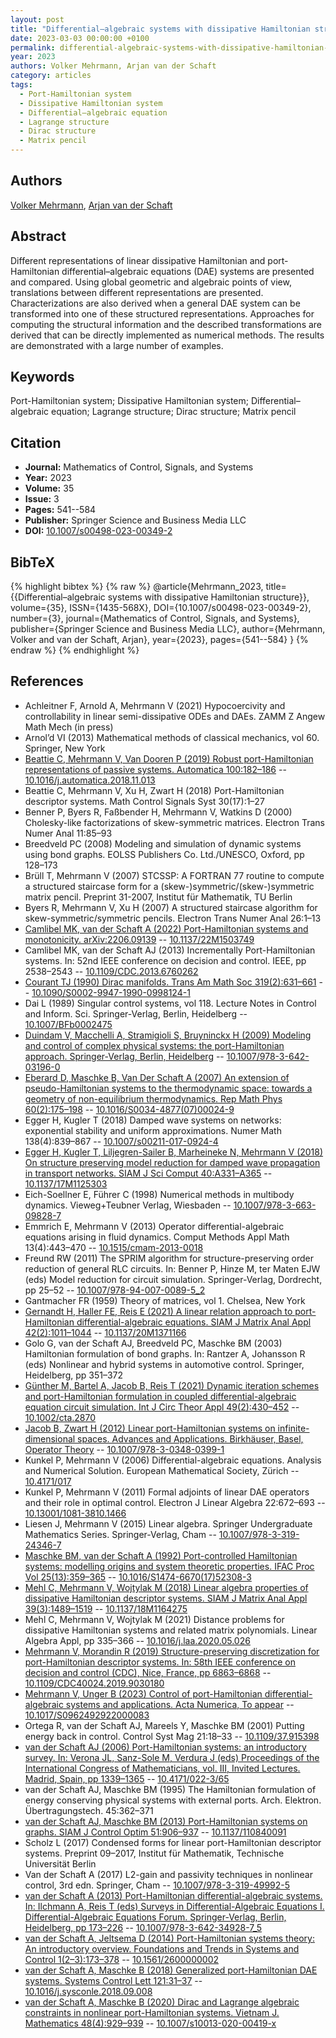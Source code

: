 ```yaml
---
layout: post
title: "Differential–algebraic systems with dissipative Hamiltonian structure"
date: 2023-03-03 00:00:00 +0100
permalink: differential-algebraic-systems-with-dissipative-hamiltonian-structure
year: 2023
authors: Volker Mehrmann, Arjan van der Schaft
category: articles
tags:
  - Port-Hamiltonian system
  - Dissipative Hamiltonian system
  - Differential–algebraic equation
  - Lagrange structure
  - Dirac structure
  - Matrix pencil
---
```

 
## Authors
[Volker Mehrmann](authors/volker-mehrmann), [Arjan van der Schaft](authors/arjan-van-der-schaft)
 
## Abstract
Different representations of linear dissipative Hamiltonian and port-Hamiltonian differential–algebraic equations (DAE) systems are presented and compared. Using global geometric and algebraic points of view, translations between different representations are presented. Characterizations are also derived when a general DAE system can be transformed into one of these structured representations. Approaches for computing the structural information and the described transformations are derived that can be directly implemented as numerical methods. The results are demonstrated with a large number of examples.
 
## Keywords
Port-Hamiltonian system; Dissipative Hamiltonian system; Differential–algebraic equation; Lagrange structure; Dirac structure; Matrix pencil
 
## Citation
- **Journal:** Mathematics of Control, Signals, and Systems
- **Year:** 2023
- **Volume:** 35
- **Issue:** 3
- **Pages:** 541--584
- **Publisher:** Springer Science and Business Media LLC
- **DOI:** [10.1007/s00498-023-00349-2](https://doi.org/10.1007/s00498-023-00349-2)
 
## BibTeX
{% highlight bibtex %}
{% raw %}
@article{Mehrmann_2023,
  title={{Differential–algebraic systems with dissipative Hamiltonian structure}},
  volume={35},
  ISSN={1435-568X},
  DOI={10.1007/s00498-023-00349-2},
  number={3},
  journal={Mathematics of Control, Signals, and Systems},
  publisher={Springer Science and Business Media LLC},
  author={Mehrmann, Volker and van der Schaft, Arjan},
  year={2023},
  pages={541--584}
}
{% endraw %}
{% endhighlight %}
 
## References
- Achleitner F, Arnold A, Mehrmann V (2021) Hypocoercivity and controllability in linear semi-dissipative ODEs and DAEs. ZAMM Z Angew Math Mech (in press)
- Arnol’d VI (2013) Mathematical methods of classical mechanics, vol 60. Springer, New York
- [Beattie C, Mehrmann V, Van Dooren P (2019) Robust port-Hamiltonian representations of passive systems. Automatica 100:182–186](robust-port-hamiltonian-representations-of-passive-systems) -- [10.1016/j.automatica.2018.11.013](https://doi.org/10.1016/j.automatica.2018.11.013)
- Beattie C, Mehrmann V, Xu H, Zwart H (2018) Port-Hamiltonian descriptor systems. Math Control Signals Syst 30(17):1–27
- Benner P, Byers R, Faßbender H, Mehrmann V, Watkins D (2000) Cholesky-like factorizations of skew-symmetric matrices. Electron Trans Numer Anal 11:85–93
- Breedveld PC (2008) Modeling and simulation of dynamic systems using bond graphs. EOLSS Publishers Co. Ltd./UNESCO, Oxford, pp 128–173
- Brüll T, Mehrmann V (2007) STCSSP: A FORTRAN 77 routine to compute a structured staircase form for a (skew-)symmetric/(skew-)symmetric matrix pencil. Preprint 31-2007, Institut für Mathematik, TU Berlin
- Byers R, Mehrmann V, Xu H (2007) A structured staircase algorithm for skew-symmetric/symmetric pencils. Electron Trans Numer Anal 26:1–13
- [Camlibel MK, van der Schaft A (2022) Port-Hamiltonian systems and monotonicity. arXiv:2206.09139](port-hamiltonian-systems-theory-and-monotonicity) -- [10.1137/22M1503749](https://doi.org/10.1137/22M1503749)
- Camlibel MK, van der Schaft AJ (2013) Incrementally Port-Hamiltonian systems. In: 52nd IEEE conference on decision and control. IEEE, pp 2538–2543 -- [10.1109/CDC.2013.6760262](https://doi.org/10.1109/CDC.2013.6760262)
- [Courant TJ (1990) Dirac manifolds. Trans Am Math Soc 319(2):631–661](dirac-manifolds) -- [10.1090/S0002-9947-1990-0998124-1](https://doi.org/10.1090/S0002-9947-1990-0998124-1)
- Dai L (1989) Singular control systems, vol 118. Lecture Notes in Control and Inform. Sci. Springer-Verlag, Berlin, Heidelberg -- [10.1007/BFb0002475](https://doi.org/10.1007/BFb0002475)
- [Duindam V, Macchelli A, Stramigioli S, Bruyninckx H (2009) Modeling and control of complex physical systems: the port-Hamiltonian approach. Springer-Verlag, Berlin, Heidelberg](modeling-and-control-of-complex-physical-systems) -- [10.1007/978-3-642-03196-0](https://doi.org/10.1007/978-3-642-03196-0)
- [Eberard D, Maschke B, Van Der Schaft A (2007) An extension of pseudo-Hamiltonian systems to the thermodynamic space: towards a geometry of non-equilibrium thermodynamics. Rep Math Phys 60(2):175–198](an-extension-of-hamiltonian-systems-to-the-thermodynamic-phase-space-towards-a-geometry-of-nonreversible-processes) -- [10.1016/S0034-4877(07)00024-9](https://doi.org/10.1016/S0034-4877(07)00024-9)
- Egger H, Kugler T (2018) Damped wave systems on networks: exponential stability and uniform approximations. Numer Math 138(4):839–867 -- [10.1007/s00211-017-0924-4](https://doi.org/10.1007/s00211-017-0924-4)
- [Egger H, Kugler T, Liljegren-Sailer B, Marheineke N, Mehrmann V (2018) On structure preserving model reduction for damped wave propagation in transport networks. SIAM J Sci Comput 40:A331–A365](on-structure-preserving-model-reduction-for-damped-wave-propagation-in-transport-networks) -- [10.1137/17M1125303](https://doi.org/10.1137/17M1125303)
- Eich-Soellner E, Führer C (1998) Numerical methods in multibody dynamics. Vieweg+Teubner Verlag, Wiesbaden -- [10.1007/978-3-663-09828-7](https://doi.org/10.1007/978-3-663-09828-7)
- Emmrich E, Mehrmann V (2013) Operator differential-algebraic equations arising in fluid dynamics. Comput Methods Appl Math 13(4):443–470 -- [10.1515/cmam-2013-0018](https://doi.org/10.1515/cmam-2013-0018)
- Freund RW (2011) The SPRIM algorithm for structure-preserving order reduction of general RLC circuits. In: Benner P, Hinze M, ter Maten EJW (eds) Model reduction for circuit simulation. Springer-Verlag, Dordrecht, pp 25–52 -- [10.1007/978-94-007-0089-5_2](https://doi.org/10.1007/978-94-007-0089-5_2)
- Gantmacher FR (1959) Theory of matrices, vol 1. Chelsea, New York
- [Gernandt H, Haller FE, Reis E (2021) A linear relation approach to port-Hamiltonian differential-algebraic equations. SIAM J Matrix Anal Appl 42(2):1011–1044](a-linear-relation-approach-to-port-hamiltonian-differential-algebraic-equations) -- [10.1137/20M1371166](https://doi.org/10.1137/20M1371166)
- Golo G, van der Schaft AJ, Breedveld PC, Maschke BM (2003) Hamiltonian formulation of bond graphs. In: Rantzer A, Johansson R (eds) Nonlinear and hybrid systems in automotive control. Springer, Heidelberg, pp 351–372
- [Günther M, Bartel A, Jacob B, Reis T (2021) Dynamic iteration schemes and port-Hamiltonian formulation in coupled differential-algebraic equation circuit simulation. Int J Circ Theor Appl 49(2):430–452](dynamic-iteration-schemes-and-port-hamiltonian-formulation-in-coupled-differential-algebraic-equation-circuit-simulation) -- [10.1002/cta.2870](https://doi.org/10.1002/cta.2870)
- [Jacob B, Zwart H (2012) Linear port-Hamiltonian systems on infinite-dimensional spaces. Advances and Applications. Birkhäuser, Basel, Operator Theory](linear-port-hamiltonian-systems-on-infinite-dimensional-spaces) -- [10.1007/978-3-0348-0399-1](https://doi.org/10.1007/978-3-0348-0399-1)
- Kunkel P, Mehrmann V (2006) Differential-algebraic equations. Analysis and Numerical Solution. European Mathematical Society, Zürich -- [10.4171/017](https://doi.org/10.4171/017)
- Kunkel P, Mehrmann V (2011) Formal adjoints of linear DAE operators and their role in optimal control. Electron J Linear Algebra 22:672–693 -- [10.13001/1081-3810.1466](https://doi.org/10.13001/1081-3810.1466)
- Liesen J, Mehrmann V (2015) Linear algebra. Springer Undergraduate Mathematics Series. Springer-Verlag, Cham -- [10.1007/978-3-319-24346-7](https://doi.org/10.1007/978-3-319-24346-7)
- [Maschke BM, van der Schaft A (1992) Port-controlled Hamiltonian systems: modelling origins and system theoretic properties. IFAC Proc Vol 25(13):359–365](port-controlled-hamiltonian-systems-modelling-origins-and-systemtheoretic-properties-92) -- [10.1016/S1474-6670(17)52308-3](https://doi.org/10.1016/S1474-6670(17)52308-3)
- [Mehl C, Mehrmann V, Wojtylak M (2018) Linear algebra properties of dissipative Hamiltonian descriptor systems. SIAM J Matrix Anal Appl 39(3):1489–1519](linear-algebra-properties-of-dissipative-hamiltonian-descriptor-systems) -- [10.1137/18M1164275](https://doi.org/10.1137/18M1164275)
- Mehl C, Mehrmann V, Wojtylak M (2021) Distance problems for dissipative Hamiltonian systems and related matrix polynomials. Linear Algebra Appl, pp 335–366 -- [10.1016/j.laa.2020.05.026](https://doi.org/10.1016/j.laa.2020.05.026)
- [Mehrmann V, Morandin R (2019) Structure-preserving discretization for port-Hamiltonian descriptor systems. In: 58th IEEE conference on decision and control (CDC), Nice, France, pp 6863–6868](structure-preserving-discretization-for-port-hamiltonian-descriptor-systems) -- [10.1109/CDC40024.2019.9030180](https://doi.org/10.1109/CDC40024.2019.9030180)
- [Mehrmann V, Unger B (2023) Control of port-Hamiltonian differential-algebraic systems and applications. Acta Numerica, To appear](control-of-port-hamiltonian-differential-algebraic-systems-and-applications) -- [10.1017/S0962492922000083](https://doi.org/10.1017/S0962492922000083)
- Ortega R, van der Schaft AJ, Mareels Y, Maschke BM (2001) Putting energy back in control. Control Syst Mag 21:18–33 -- [10.1109/37.915398](https://doi.org/10.1109/37.915398)
- [van der Schaft AJ (2006) Port-Hamiltonian systems: an introductory survey. In: Verona JL, Sanz-Sole M, Verdura J (eds) Proceedings of the International Congress of Mathematicians, vol. III, Invited Lectures. Madrid, Spain, pp 1339–1365](port-hamiltonian-systems-an-introductory-survey) -- [10.4171/022-3/65](https://doi.org/10.4171/022-3/65)
- van der Schaft AJ, Maschke BM (1995) The Hamiltonian formulation of energy conserving physical systems with external ports. Arch. Elektron. Übertragungstech. 45:362–371
- [van der Schaft AJ, Maschke BM (2013) Port-Hamiltonian systems on graphs. SIAM J Control Optim 51:906–937](port-hamiltonian-systems-on-graphs) -- [10.1137/110840091](https://doi.org/10.1137/110840091)
- Scholz L (2017) Condensed forms for linear port-Hamiltonian descriptor systems. Preprint 09–2017, Institut für Mathematik, Technische Universität Berlin
- Van der Schaft A (2017) L2-gain and passivity techniques in nonlinear control, 3rd edn. Springer, Cham -- [10.1007/978-3-319-49992-5](https://doi.org/10.1007/978-3-319-49992-5)
- [van der Schaft A (2013) Port-Hamiltonian differential-algebraic systems. In: Ilchmann A, Reis T (eds) Surveys in Differential-Algebraic Equations I. Differential-Algebraic Equations Forum. Springer-Verlag, Berlin, Heidelberg, pp 173–226](port-hamiltonian-differential-algebraic-systems) -- [10.1007/978-3-642-34928-7_5](https://doi.org/10.1007/978-3-642-34928-7_5)
- [van der Schaft A, Jeltsema D (2014) Port-Hamiltonian systems theory: An introductory overview. Foundations and Trends in Systems and Control 1(2–3):173–378](port-hamiltonian-systems-theory-an-introductory-overview-journal) -- [10.1561/2600000002](https://doi.org/10.1561/2600000002)
- [van der Schaft A, Maschke B (2018) Generalized port-Hamiltonian DAE systems. Systems Control Lett 121:31–37](generalized-port-hamiltonian-dae-systems) -- [10.1016/j.sysconle.2018.09.008](https://doi.org/10.1016/j.sysconle.2018.09.008)
- [van der Schaft A, Maschke B (2020) Dirac and Lagrange algebraic constraints in nonlinear port-Hamiltonian systems. Vietnam J. Mathematics 48(4):929–939](dirac-and-lagrange-algebraic-constraints-in-nonlinear-port-hamiltonian-systems) -- [10.1007/s10013-020-00419-x](https://doi.org/10.1007/s10013-020-00419-x)

